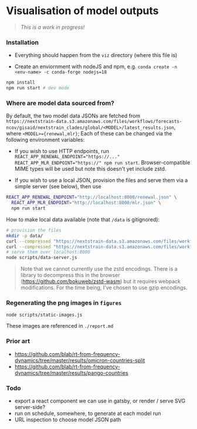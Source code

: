 # Visualisation of model outputs

> _This is a work in progress!_

### Installation

* Everything should happen from the `viz` directory (where this file is)

* Create an enviornment with nodeJS and npm, e.g. 
`conda create -n <env-name> -c conda-forge nodejs=18`

```sh
npm install 
npm run start # dev mode
```

### Where are model data sourced from?

By default, the two model data JSONs are fetched from `https://nextstrain-data.s3.amazonaws.com/files/workflows/forecasts-ncov/gisaid/nextstrain_clades/global/<MODEL>/latest_results.json`, where `<MODEL>={renewal,mlr}`;
Each of these can be changed via the following environment variables:

* If you wish to use HTTP endpoints, run `REACT_APP_RENEWAL_ENDPOINT="https://..." REACT_APP_MLR_ENDPOINT="https://" npm run start`. Browser-compatible MIME types will be used but note this doesn't yet include zstd.

* If you wish to use a local JSON, provision the files and serve them via a simple server (see below), then use 

```sh
REACT_APP_RENEWAL_ENDPOINT="http://localhost:8000/renewal.json" \
  REACT_APP_MLR_ENDPOINT="http://localhost:8000/mlr.json" \
  npm run start
```

How to make local data available (note that `/data` is gitignored):

```sh
# provision the files
mkdir -p data/
curl --compressed "https://nextstrain-data.s3.amazonaws.com/files/workflows/forecasts-ncov/gisaid/nextstrain_clades/global/renewal/latest_results.json" --output data/renewal.json
curl --compressed "https://nextstrain-data.s3.amazonaws.com/files/workflows/forecasts-ncov/gisaid/nextstrain_clades/global/mlr/latest_results.json" --output data/mlr.json
# serve them over localhost:8000
node scripts/data-server.js
```

> Note that we cannot currently use the zstd encodings. There is a library to decompress this in the browser (https://github.com/bokuweb/zstd-wasm) but it requires webpack modifications. For the time being, I've chosen to use gzip encodings. 

### Regenerating the png images in `figures`

`node scripts/static-images.js`

These images are referenced in `./report.md`

### Prior art

* https://github.com/blab/rt-from-frequency-dynamics/tree/master/results/omicron-countries-split
* https://github.com/blab/rt-from-frequency-dynamics/tree/master/results/pango-countries

### Todo

* export a react component we can use in gatsby, or render / serve SVG server-side?
* run on schedule, somewhere, to generate at each model run
* URL inspection to choose model JSON path

